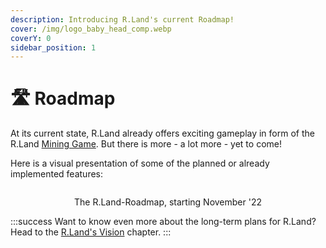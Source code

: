 ```yaml
---
description: Introducing R.Land's current Roadmap!
cover: /img/logo_baby_head_comp.webp
coverY: 0
sidebar_position: 1
---
```


# 🛣 Roadmap

At its current state, R.Land already offers exciting gameplay in form of the R.Land [Mining Game](/gaming/r.land-mining-game/). But there is more - a lot more - yet to come!

Here is a visual presentation of some of the planned or already implemented features:

<center><img src="/img/Roadmap_ticked_Kopie.jpg" alt="" /><figcaption><p>The R.Land-Roadmap, starting November '22</p></figcaption></center>

:::success
Want to know even more about the long-term plans for R.Land? Head to the [R.Land's Vision](/r.lands-history-and-future/r.lands-vision) chapter.
:::
